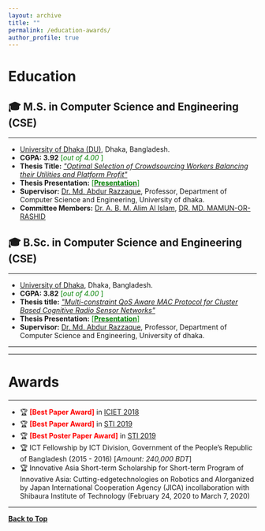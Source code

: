 ```yaml
---
layout: archive
title: ""
permalink: /education-awards/
author_profile: true
---
```


# Education

## 🎓 M.S. in Computer Science and Engineering (CSE)
--------------------------------

* [University of Dhaka (DU)](https://www.du.ac.bd/), Dhaka, Bangladesh.
* **CGPA:  3.92** <span style ="color:Green"> [*out of 4.00* ] </span>
* **Thesis Title:** [*"Optimal Selection of Crowdsourcing Workers Balancing their Utilities and Platform Profit"*](https://sujan-sarker.github.io/files/MS_thesis_report_sujan.pdf) 
* **Thesis Presentation:** [<span style ="color:Green"> [**Presentation**] </span>](https://sujan-sarker.github.io/files/MS_thesis_presentation.pdf) 
* **Supervisor:** [Dr. Md. Abdur Razzaque](https://www.cse.du.ac.bd/profile/?faculty=AR), Professor, Department of Computer Science and Engineering, University of dhaka.
* **Committee Members:** [Dr. A. B. M. Alim Al Islam](https://cse.buet.ac.bd/faculty_list/detail/razi), [DR. MD. MAMUN-OR-RASHID ](https://www.cse.du.ac.bd/profile/?faculty=MR)


## 🎓 B.Sc. in Computer Science and Engineering (CSE)
-----------------------------------------------------------


* [University of Dhaka](https://www.du.ac.bd/), Dhaka, Bangladesh.
* **CGPA:  3.82** <span style ="color:Green"> [*out of 4.00* ] </span>
* **Thesis title:** [*"Multi-constraint QoS Aware MAC Protocol for Cluster Based Cognitive Radio Sensor Networks"*](https://sujan-sarker.github.io/files/BSc_thesis_report_sujan.pdf) 
* **Thesis Presentation:** [<span style ="color:Green"> [**Presentation**] </span>](https://sujan-sarker.github.io/files/BSc_thesis_presentation.pdf) 
* **Supervisor:** [Dr. Md. Abdur Razzaque](https://www.cse.du.ac.bd/profile/?faculty=AR), Professor, Department of Computer Science and Engineering, University of dhaka.


<!-- <a href="https://sujan-sarker.github.io/education-awards/"> <img src="https://sujan-sarker.github.io/images/educations.png" alt="Education"
	title="Education" width="500" height="50"> </a>
-->
------------------------------------------------------
------------------------------------------------------

# Awards
---------

* 🏆 <span style="color:Red"> **[Best Paper Award]** </span> in [ICIET 2018](https://cse.du.ac.bd/iciet/)
* 🏆  <span style="color:Red"> **[Best Paper Award]** </span> in [STI 2019](http://fse.green.edu.bd/sti-2019/)
* 🏆  <span style="color:Red"> **[Best Poster Paper Award]** </span> in [STI 2019](http://fse.green.edu.bd/sti-2019/)
* 🏆 ICT Fellowship by ICT Division, Government of the People’s Republic of Bangladesh (2015 - 2016) [*Amount: 240,000 BDT*]
* 🏆 Innovative Asia Short-term Scholarship for Short-term Program of Innovative Asia: Cutting-edgetechnologies on Robotics and AIorganized by Japan International Cooperation Agency (JICA) incollaboration with Shibaura Institute of Technology (February 24, 2020 to March 7, 2020)



<!-- <a href="https://tafseer-nayeem.github.io/education-awards/"> <img src="https://tafseer-nayeem.github.io/images/awards.png" alt="Awards"
	title="Awards" width="550" height="30"> </a> -->

--------------------------------------------

[**Back to Top**](#)

